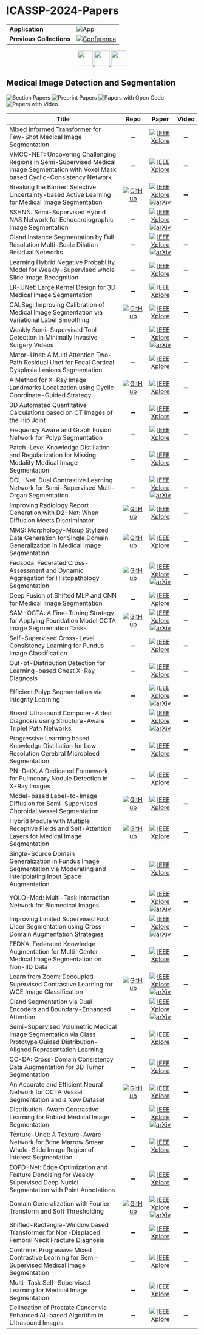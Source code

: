 # ICASSP-2024-Papers

<table>
    <tr>
        <td><strong>Application</strong></td>
        <td>
            <a href="https://huggingface.co/spaces/DmitryRyumin/NewEraAI-Papers" style="float:left;">
                <img src="https://img.shields.io/badge/🤗-NewEraAI--Papers-FFD21F.svg" alt="App" />
            </a>
        </td>
    </tr>
    <tr>
        <td><strong>Previous Collections</strong></td>
        <td>
            <a href="https://github.com/DmitryRyumin/ICASSP-2023-24-Papers/blob/main/README_2023.md">
                <img src="http://img.shields.io/badge/ICASSP-2023-0073AE.svg" alt="Conference">
            </a>
        </td>
    </tr>
</table>

<div align="center">
    <a href="https://github.com/DmitryRyumin/ICASSP-2023-24-Papers/blob/main/sections/2024/main/MMSP-P2.md">
        <img src="https://cdn.jsdelivr.net/gh/DmitryRyumin/NewEraAI-Papers@main/images/left.svg" width="40" alt="" />
    </a>
    <a href="https://github.com/DmitryRyumin/ICASSP-2023-24-Papers/">
        <img src="https://cdn.jsdelivr.net/gh/DmitryRyumin/NewEraAI-Papers@main/images/home.svg" width="40" alt="" />
    </a>
    <a href="https://github.com/DmitryRyumin/ICASSP-2023-24-Papers/blob/main/sections/2024/main/IFS-P3.md">
        <img src="https://cdn.jsdelivr.net/gh/DmitryRyumin/NewEraAI-Papers@main/images/right.svg" width="40" alt="" />
    </a>
</div>

## Medical Image Detection and Segmentation

![Section Papers](https://img.shields.io/badge/Section%20Papers-45-42BA16) ![Preprint Papers](https://img.shields.io/badge/Preprint%20Papers-15-b31b1b) ![Papers with Open Code](https://img.shields.io/badge/Papers%20with%20Open%20Code-11-1D7FBF) ![Papers with Video](https://img.shields.io/badge/Papers%20with%20Video-0-FF0000)

| **Title** | **Repo** | **Paper** | **Video** |
|-----------|:--------:|:---------:|:---------:|
| Mixed Informed Transformer for Few-Shot Medical Image Segmentation | :heavy_minus_sign: | [![IEEE Xplore](https://img.shields.io/badge/IEEE-10448512-E4A42C.svg)](https://ieeexplore.ieee.org/document/10448512) | :heavy_minus_sign: |
| VMCC-NET: Uncovering Challenging Regions in Semi-Supervised Medical Image Segmentation with Voxel Mask based Cyclic-Consistency Network | :heavy_minus_sign: | [![IEEE Xplore](https://img.shields.io/badge/IEEE-10447266-E4A42C.svg)](https://ieeexplore.ieee.org/document/10447266) | :heavy_minus_sign: |
| Breaking the Barrier: Selective Uncertainty-based Active Learning for Medical Image Segmentation | [![GitHub](https://img.shields.io/github/stars/HelenMa9998/Selective_Uncertainty_AL?style=flat)](https://github.com/HelenMa9998/Selective_Uncertainty_AL) | [![IEEE Xplore](https://img.shields.io/badge/IEEE-10446026-E4A42C.svg)](https://ieeexplore.ieee.org/document/10446026) <br /> [![arXiv](https://img.shields.io/badge/arXiv-2401.16298-b31b1b.svg)](https://arxiv.org/abs/2401.16298) | :heavy_minus_sign: |
| SSHNN: Semi-Supervised Hybrid NAS Network for Echocardiographic Image Segmentation | :heavy_minus_sign: | [![IEEE Xplore](https://img.shields.io/badge/IEEE-10446167-E4A42C.svg)](https://ieeexplore.ieee.org/document/10446167) <br /> [![arXiv](https://img.shields.io/badge/arXiv-2309.04672-b31b1b.svg)](https://arxiv.org/abs/2309.04672) | :heavy_minus_sign: |
| Gland Instance Segmentation by Full Resolution Multi-Scale Dilation Residual Networks | :heavy_minus_sign: | [![IEEE Xplore](https://img.shields.io/badge/IEEE-10448055-E4A42C.svg)](https://ieeexplore.ieee.org/document/10448055) <br /> [![arXiv](https://img.shields.io/badge/arXiv-2401.15990-b31b1b.svg)](https://arxiv.org/abs/2401.15990) | :heavy_minus_sign: |
| Learning Hybrid Negative Probability Model for Weakly-Supervised whole Slide Image Recognition | :heavy_minus_sign: | [![IEEE Xplore](https://img.shields.io/badge/IEEE-10448100-E4A42C.svg)](https://ieeexplore.ieee.org/document/10448100) | :heavy_minus_sign: |
| LK-UNet: Large Kernel Design for 3D Medical Image Segmentation | :heavy_minus_sign: | [![IEEE Xplore](https://img.shields.io/badge/IEEE-10446818-E4A42C.svg)](https://ieeexplore.ieee.org/document/10446818) | :heavy_minus_sign: |
| CALSeg: Improving Calibration of Medical Image Segmentation via Variational Label Smoothing | [![GitHub](https://img.shields.io/github/stars/Guoxt/CALSeg?style=flat)](https://github.com/Guoxt/CALSeg) | [![IEEE Xplore](https://img.shields.io/badge/IEEE-10446030-E4A42C.svg)](https://ieeexplore.ieee.org/document/10446030) | :heavy_minus_sign: |
| Weakly Semi-Supervised Tool Detection in Minimally Invasive Surgery Videos | :heavy_minus_sign: | [![IEEE Xplore](https://img.shields.io/badge/IEEE-10445821-E4A42C.svg)](https://ieeexplore.ieee.org/document/10445821) <br /> [![arXiv](https://img.shields.io/badge/arXiv-2401.02791-b31b1b.svg)](https://arxiv.org/abs/2401.02791) | :heavy_minus_sign: |
| Matpr-Unet: A Multi Attention Two-Path Residual Unet for Focal Cortical Dysplasia Lesions Segmentation | :heavy_minus_sign: | [![IEEE Xplore](https://img.shields.io/badge/IEEE-10447856-E4A42C.svg)](https://ieeexplore.ieee.org/document/10447856) | :heavy_minus_sign: |
| A Method for X-Ray Image Landmarks Localization using Cyclic Coordinate-Guided Strategy | [![GitHub](https://img.shields.io/github/stars/switch626/CCG-CL?style=flat)](https://github.com/switch626/CCG-CL) | [![IEEE Xplore](https://img.shields.io/badge/IEEE-10447512-E4A42C.svg)](https://ieeexplore.ieee.org/document/10447512) | :heavy_minus_sign: |
| 3D Automated Quantitative Calculations based on CT Images of the Hip Joint | :heavy_minus_sign: | [![IEEE Xplore](https://img.shields.io/badge/IEEE-10446215-E4A42C.svg)](https://ieeexplore.ieee.org/document/10446215) | :heavy_minus_sign: |
| Frequency Aware and Graph Fusion Network for Polyp Segmentation | :heavy_minus_sign: | [![IEEE Xplore](https://img.shields.io/badge/IEEE-10446687-E4A42C.svg)](https://ieeexplore.ieee.org/document/10446687) | :heavy_minus_sign: |
| Patch-Level Knowledge Distillation and Regularization for Missing Modality Medical Image Segmentation | :heavy_minus_sign: | [![IEEE Xplore](https://img.shields.io/badge/IEEE-10448218-E4A42C.svg)](https://ieeexplore.ieee.org/document/10448218) | :heavy_minus_sign: |
| DCL-Net: Dual Contrastive Learning Network for Semi-Supervised Multi-Organ Segmentation | :heavy_minus_sign: | [![IEEE Xplore](https://img.shields.io/badge/IEEE-10447495-E4A42C.svg)](https://ieeexplore.ieee.org/document/10447495) <br /> [![arXiv](https://img.shields.io/badge/arXiv-2403.03512-b31b1b.svg)](https://arxiv.org/abs/2403.03512) | :heavy_minus_sign: |
| Improving Radiology Report Generation with D2-Net: When Diffusion Meets Discriminator | [![GitHub](https://img.shields.io/github/stars/switch626/CCG-CL?style=flat)](https://github.com/switch626/CCG-CL) | [![IEEE Xplore](https://img.shields.io/badge/IEEE-10448326-E4A42C.svg)](https://ieeexplore.ieee.org/document/10448326) | :heavy_minus_sign: |
| MMS: Morphology-Mixup Stylized Data Generation for Single Domain Generalization in Medical Image Segmentation | [![GitHub](https://img.shields.io/github/stars/xiaochenhehub/MMS?style=flat)](https://github.com/xiaochenhehub/MMS) | [![IEEE Xplore](https://img.shields.io/badge/IEEE-10448305-E4A42C.svg)](https://ieeexplore.ieee.org/document/10448305) | :heavy_minus_sign: |
| Fedsoda: Federated Cross-Assessment and Dynamic Aggregation for Histopathology Segmentation | [![GitHub](https://img.shields.io/github/stars/yuanzhang7/FedSODA?style=flat)](https://github.com/yuanzhang7/FedSODA) | [![IEEE Xplore](https://img.shields.io/badge/IEEE-10447912-E4A42C.svg)](https://ieeexplore.ieee.org/document/10447912) <br /> [![arXiv](https://img.shields.io/badge/arXiv-2312.12824-b31b1b.svg)](https://arxiv.org/abs/2312.12824) | :heavy_minus_sign: |
| Deep Fusion of Shifted MLP and CNN for Medical Image Segmentation | :heavy_minus_sign: | [![IEEE Xplore](https://img.shields.io/badge/IEEE-10446716-E4A42C.svg)](https://ieeexplore.ieee.org/document/10446716) | :heavy_minus_sign: |
| SAM-OCTA: A Fine-Tuning Strategy for Applying Foundation Model OCTA Image Segmentation Tasks | [![GitHub](https://img.shields.io/github/stars/ShellRedia/SAM-OCTA?style=flat)](https://github.com/ShellRedia/SAM-OCTA) | [![IEEE Xplore](https://img.shields.io/badge/IEEE-10446904-E4A42C.svg)](https://ieeexplore.ieee.org/document/10446904) <br /> [![arXiv](https://img.shields.io/badge/arXiv-2309.11758-b31b1b.svg)](https://arxiv.org/abs/2309.11758) | :heavy_minus_sign: |
| Self-Supervised Cross-Level Consistency Learning for Fundus Image Classification | :heavy_minus_sign: | [![IEEE Xplore](https://img.shields.io/badge/IEEE-10448211-E4A42C.svg)](https://ieeexplore.ieee.org/document/10448211) | :heavy_minus_sign: |
| Out-of-Distribution Detection for Learning-based Chest X-Ray Diagnosis | :heavy_minus_sign: | [![IEEE Xplore](https://img.shields.io/badge/IEEE-10447414-E4A42C.svg)](https://ieeexplore.ieee.org/document/10447414) | :heavy_minus_sign: |
| Efficient Polyp Segmentation via Integrity Learning | :heavy_minus_sign: | [![IEEE Xplore](https://img.shields.io/badge/IEEE-10446673-E4A42C.svg)](https://ieeexplore.ieee.org/document/10446673) <br /> [![arXiv](https://img.shields.io/badge/arXiv-2309.08234-b31b1b.svg)](https://arxiv.org/abs/2309.08234) | :heavy_minus_sign: |
| Breast Ultrasound Computer-Aided Diagnosis using Structure-Aware Triplet Path Networks | :heavy_minus_sign: | [![IEEE Xplore](https://img.shields.io/badge/IEEE-10445975-E4A42C.svg)](https://ieeexplore.ieee.org/document/10445975) <br /> [![arXiv](https://img.shields.io/badge/arXiv-2309.08234-b31b1b.svg)](https://arxiv.org/abs/2309.08234) | :heavy_minus_sign: |
| Progressive Learning based Knowledge Distillation for Low Resolution Cerebral Microbleed Segmentation | :heavy_minus_sign: | [![IEEE Xplore](https://img.shields.io/badge/IEEE-10447006-E4A42C.svg)](https://ieeexplore.ieee.org/document/10447006) | :heavy_minus_sign: |
| PN-DetX: A Dedicated Framework for Pulmonary Nodule Detection in X-Ray Images | :heavy_minus_sign: | [![IEEE Xplore](https://img.shields.io/badge/IEEE-10446046-E4A42C.svg)](https://ieeexplore.ieee.org/document/10446046) | :heavy_minus_sign: |
| Model-based Label-to-Image Diffusion for Semi-Supervised Choroidal Vessel Segmentation | [![GitHub](https://img.shields.io/github/stars/nicetomeetu21/MLD?style=flat)](https://github.com/nicetomeetu21/MLD) | [![IEEE Xplore](https://img.shields.io/badge/IEEE-10448431-E4A42C.svg)](https://ieeexplore.ieee.org/document/10448431) | :heavy_minus_sign: |
| Hybrid Module with Multiple Receptive Fields and Self-Attention Layers for Medical Image Segmentation | [![GitHub](https://img.shields.io/github/stars/cicailalala/AERFNet?style=flat)](https://github.com/cicailalala/AERFNet) | [![IEEE Xplore](https://img.shields.io/badge/IEEE-10445854-E4A42C.svg)](https://ieeexplore.ieee.org/document/10445854) | :heavy_minus_sign: |
| Single-Source Domain Generalization in Fundus Image Segmentation via Moderating and Interpolating Input Space Augmentation | :heavy_minus_sign: | [![IEEE Xplore](https://img.shields.io/badge/IEEE-10447741-E4A42C.svg)](https://ieeexplore.ieee.org/document/10447741) | :heavy_minus_sign: |
| YOLO-Med: Multi-Task Interaction Network for Biomedical Images | :heavy_minus_sign: | [![IEEE Xplore](https://img.shields.io/badge/IEEE-10446165-E4A42C.svg)](https://ieeexplore.ieee.org/document/10446165) <br /> [![arXiv](https://img.shields.io/badge/arXiv-2403.00245-b31b1b.svg)](https://arxiv.org/abs/2403.00245) | :heavy_minus_sign: |
| Improving Limited Supervised Foot Ulcer Segmentation using Cross-Domain Augmentation Strategies | :heavy_minus_sign: | [![IEEE Xplore](https://img.shields.io/badge/IEEE-10446498-E4A42C.svg)](https://ieeexplore.ieee.org/document/10446498) <br /> [![arXiv](https://img.shields.io/badge/arXiv-2401.08422-b31b1b.svg)](https://arxiv.org/abs/2401.08422) | :heavy_minus_sign: |
| FEDKA: Federated Knowledge Augmentation for Multi-Center Medical Image Segmentation on Non-IID Data | :heavy_minus_sign: | [![IEEE Xplore](https://img.shields.io/badge/IEEE-10445902-E4A42C.svg)](https://ieeexplore.ieee.org/document/10445902) | :heavy_minus_sign: |
| Learn from Zoom: Decoupled Supervised Contrastive Learning for WCE Image Classification | [![GitHub](https://img.shields.io/github/stars/Qiukunpeng/DSCL?style=flat)](https://github.com/Qiukunpeng/DSCL) | [![IEEE Xplore](https://img.shields.io/badge/IEEE-10446260-E4A42C.svg)](https://ieeexplore.ieee.org/document/10446260) <br /> [![arXiv](https://img.shields.io/badge/arXiv-2401.05771-b31b1b.svg)](https://arxiv.org/abs/2401.05771) | :heavy_minus_sign: |
| Gland Segmentation via Dual Encoders and Boundary-Enhanced Attention | :heavy_minus_sign: | [![IEEE Xplore](https://img.shields.io/badge/IEEE-10447267-E4A42C.svg)](https://ieeexplore.ieee.org/document/10447267) <br /> [![arXiv](https://img.shields.io/badge/arXiv-2401.15990-b31b1b.svg)](https://arxiv.org/abs/2401.15990) | :heavy_minus_sign: |
| Semi-Supervised Volumetric Medical Image Segmentation via Class Prototype Guided Distribution-Aligned Representation Learning | :heavy_minus_sign: | [![IEEE Xplore](https://img.shields.io/badge/IEEE-10446473-E4A42C.svg)](https://ieeexplore.ieee.org/document/10446473) | :heavy_minus_sign: |
| CC-DA: Cross-Domain Consistency Data Augmentation for 3D Tumor Segmentation | :heavy_minus_sign: | [![IEEE Xplore](https://img.shields.io/badge/IEEE-10446129-E4A42C.svg)](https://ieeexplore.ieee.org/document/10446129) | :heavy_minus_sign: |
| An Accurate and Efficient Neural Network for OCTA Vessel Segmentation and a New Dataset | [![GitHub](https://img.shields.io/github/stars/nhjydywd/OCTA-FRNet?style=flat)](https://github.com/nhjydywd/OCTA-FRNet) | [![IEEE Xplore](https://img.shields.io/badge/IEEE-10447708-E4A42C.svg)](https://ieeexplore.ieee.org/document/10447708) | :heavy_minus_sign: |
| Distribution-Aware Contrastive Learning for Robust Medical Image Segmentation | :heavy_minus_sign: | [![IEEE Xplore](https://img.shields.io/badge/IEEE-10446000-E4A42C.svg)](https://ieeexplore.ieee.org/document/10446000) <br /> [![arXiv](https://img.shields.io/badge/arXiv-2208.03808-b31b1b.svg)](https://arxiv.org/abs/2208.03808) | :heavy_minus_sign: |
| Texture-Unet: A Texture-Aware Network for Bone Marrow Smear Whole-Slide Image Region of Interest Segmentation | :heavy_minus_sign: | [![IEEE Xplore](https://img.shields.io/badge/IEEE-10447261-E4A42C.svg)](https://ieeexplore.ieee.org/document/10447261) | :heavy_minus_sign: |
| EOFD-Net: Edge Optimization and Feature Denoising for Weakly Supervised Deep Nuclei Segmentation with Point Annotations | :heavy_minus_sign: | [![IEEE Xplore](https://img.shields.io/badge/IEEE-10448142-E4A42C.svg)](https://ieeexplore.ieee.org/document/10448142) | :heavy_minus_sign: |
| Domain Generalization with Fourier Transform and Soft Thresholding | [![GitHub](https://img.shields.io/github/stars/phy710/ICASSP2024-FDG-ST?style=flat)](https://github.com/phy710/ICASSP2024-FDG-ST) | [![IEEE Xplore](https://img.shields.io/badge/IEEE-10446303-E4A42C.svg)](https://ieeexplore.ieee.org/document/10446303) <br /> [![arXiv](https://img.shields.io/badge/arXiv-2309.09866-b31b1b.svg)](https://arxiv.org/abs/2309.09866) | :heavy_minus_sign: |
| Shifted-Rectangle-Window based Transformer for Non-Displaced Femoral Neck Fracture Diagnosis | :heavy_minus_sign: | [![IEEE Xplore](https://img.shields.io/badge/IEEE-10446085-E4A42C.svg)](https://ieeexplore.ieee.org/document/10446085) | :heavy_minus_sign: |
| Contrmix: Progressive Mixed Contrastive Learning for Semi-Supervised Medical Image Segmentation | :heavy_minus_sign: | [![IEEE Xplore](https://img.shields.io/badge/IEEE-10447013-E4A42C.svg)](https://ieeexplore.ieee.org/document/10447013) | :heavy_minus_sign: |
| Multi-Task Self-Supervised Learning for Medical Image Segmentation | :heavy_minus_sign: | [![IEEE Xplore](https://img.shields.io/badge/IEEE-10447330-E4A42C.svg)](https://ieeexplore.ieee.org/document/10447330) | :heavy_minus_sign: |
| Delineation of Prostate Cancer via Enhanced AI-based Algorithm in Ultrasound Images | :heavy_minus_sign: | [![IEEE Xplore](https://img.shields.io/badge/IEEE-10446346-E4A42C.svg)](https://ieeexplore.ieee.org/document/10446346) | :heavy_minus_sign: |

